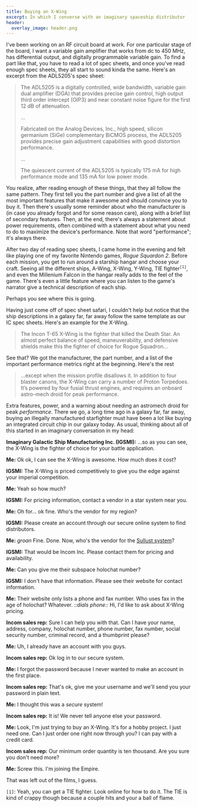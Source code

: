 ```yaml
---
title: Buying an X-Wing
excerpt: In which I converse with an imaginary spaceship distributor
header:
  overlay_image: header.png
---
```


I've been working on an RF circuit board at work.
For one particular stage of the board, I want a variable gain amplifier that works from dc to 450 MHz, has differential output, and digitally programmable variable gain.
To find a part like that, you have to read a lot of spec sheets, and once you've read enough spec sheets, they all start to sound kinda the same.
Here's an excerpt from the ADL5205's spec sheet:

> The ADL5205 is a digitally controlled, wide bandwidth, variable gain dual amplifier (DGA) that provides precise gain control, high output third order intercept (OIP3) and near constant noise figure for the first 12 dB of attenuation.
>
> ...
>
> Fabricated on the Analog Devices, Inc., high speed, silicon germanium (SiGe) complementary BiCMOS process, the ADL5205 provides precise gain adjustment capabilities with good distortion performance.
>
> ...
>
> The quiescent current of the ADL5205 is typically 175 mA for high performance mode and 135 mA for
low power mode.

You realize, after reading enough of these things, that they all follow the same pattern.
They first tell you the part number and give a list of all the most important features that make it awesome and should convince you to buy it.
Then there's usually some reminder about who the manufacturer is (in case you already forgot and for some reason care), along with a brief list of secondary features.
Then, at the end, there's always a statement about power requirements, often combined with a statement about what you need to do to maximize the device's performance.
Note that word "performance"; it's always there.

After two day of reading spec sheets, I came home in the evening and felt like playing one of my favorite Nintendo games, *Rogue Squardon 2*.
Before each mission, you get to run around a starship hangar and choose your craft.
Seeing all the different ships, A-Wing, X-Wing, Y-Wing, TIE fighter<sup>`[1]`</sup>, and even the Millenium Falcon in the hangar really adds to the feel of the game.
There's even a little feature where you can listen to the game's narrator give a technical description of each ship.

Perhaps you see where this is going.

Having just come off of spec sheet safari, I couldn't help but notice that the ship descriptions in a galaxy far, far away follow the same template as our IC spec sheets.
Here's an example for the X-Wing.

> The Incon T-65 X-Wing is the fighter that killed the Death Star. An almost perfect balance of speed, maneuverability, and defensive shields make this the fighter of choice for Rogue Squadron...

See that?
We got the manufacturer, the part number, and a list of the important performance metrics right at the beginning.
Here's the rest

> ...except when the mission profile disallows it. In addition to four blaster canons, the X-Wing can carry a number of Proton Torpedoes. It’s powered by four fusial thrust engines, and requires an onboard astro-mech droid for peak performance.

Extra features, power, and a warning about needing an astromech droid for peak *performance*.
There we go, a long time ago in a galaxy far, far away, buying an illegally manufactured starfighter must have been a lot like buying an integrated circuit chip in our galaxy today.
As usual, thinking about all of this started in an imaginary conversation in my head:

**Imaginary Galactic Ship Manufacturing Inc. (IGSMI):** ...so as you can see, the X-Wing is the fighter of choice for your battle application.

**Me:** Ok ok, I can see the X-Wing is awesome. How much does it cost?

**IGSMI:** The X-Wing is priced competitively to give you the edge against your imperial competition.

**Me:** Yeah so how much?

**IGSMI:** For pricing information, contact a vendor in a star system near you.

**Me:** Oh for... ok fine. Who's the vendor for my region?

**IGSMI:** Please create an account through our secure online system to find distributors.

**Me:** *groan* Fine. Done. Now, who's the vendor for the [Sullust system](http://starwars.wikia.com/wiki/Sullust)?

**IGSMI:** That would be Incom Inc. Please contact them for pricing and availability.

**Me:** Can you give me their subspace holochat number?

**IGSMI:** I don't have that information. Please see their website for contact information.

**Me:** Their website only lists a phone and fax number. Who uses fax in the age of holochat? Whatever. *::dials phone::* Hi, I'd like to ask about X-Wing pricing.

**Incom sales rep:** Sure I can help you with that. Can I have your name, address, company, holochat number, phone number, fax number, social security number, criminal record, and a thumbprint please?

**Me:** Uh, I already have an account with you guys.

**Incom sales rep:** Ok log in to our secure system.

**Me:** I forgot the password because I never wanted to make an account in the first place.

**Incom sales rep:** That's ok, give me your username and we'll send you your password in plain text.

**Me:** I thought this was a *secure* system!

**Incom sales rep:** It is! We never tell anyone else your password.

**Me:** Look, I'm just trying to buy an X-Wing. It's for a hobby project. I just need one. Can I just order one right now through you? I can pay with a credit card.

**Incom sales rep:** Our minimum order quantity is ten thousand. Are you sure you don't need more?

**Me:** Screw this. I'm joining the Empire.

That was left out of the films, I guess.

`[1]`: Yeah, you can get a TIE fighter. Look online for how to do it. The TIE is kind of crappy though because a couple hits and your a ball of flame.

